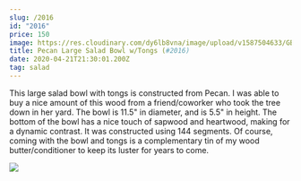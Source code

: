 ```yaml
---
slug: /2016
id: "2016"
price: 150
image: https://res.cloudinary.com/dy6lb8vna/image/upload/v1587504633/GB%20Bowlworks%20Gallery/2016a.jpg
title: Pecan Large Salad Bowl w/Tongs (#2016)
date: 2020-04-21T21:30:01.200Z
tag: salad
---
```

This large salad bowl with tongs is constructed from Pecan.  I was able to buy a nice amount of this wood from a friend/coworker who took the tree down in her yard.  The bowl is 11.5" in diameter, and is 5.5" in height.  The bottom of the bowl has a nice touch of sapwood and heartwood, making for a dynamic contrast.  It was constructed using 144 segments.  Of course, coming with the bowl and tongs is a complementary tin of my wood butter/conditioner to keep its luster for years to come.

![](https://res.cloudinary.com/dy6lb8vna/image/upload/v1587504882/GB%20Bowlworks%20Gallery/2016b.jpg)